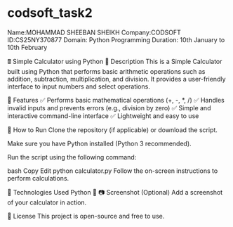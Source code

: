 # codsoft_task2
Name:MOHAMMAD SHEEBAN SHEIKH
Company:CODSOFT
ID:CS25NY370877
Domain: Python Programming
Duration: 10th January to 10th February

🖩 Simple Calculator using Python
📌 Description
This is a Simple Calculator built using Python that performs basic arithmetic operations such as addition, subtraction, multiplication, and division. It provides a user-friendly interface to input numbers and select operations.

🔹 Features
✅ Performs basic mathematical operations (+, -, *, /)
✅ Handles invalid inputs and prevents errors (e.g., division by zero)
✅ Simple and interactive command-line interface
✅ Lightweight and easy to use

🚀 How to Run
Clone the repository (if applicable) or download the script.

Make sure you have Python installed (Python 3 recommended).

Run the script using the following command:

bash
Copy
Edit
python calculator.py
Follow the on-screen instructions to perform calculations.

📌 Technologies Used
Python 🐍
📷 Screenshot (Optional)
Add a screenshot of your calculator in action.

📜 License
This project is open-source and free to use.

